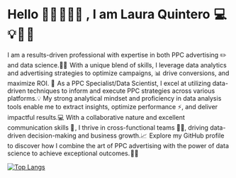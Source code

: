 # Hello 👋🏻 👩🏻‍🦰 , I am Laura Quintero  💻 💡 🦄 🌸 
I am a results-driven professional with expertise in both PPC advertising ✏️ and data science.👩‍💻  
With a unique blend of skills, I leverage data analytics and advertising strategies to optimize campaigns, 📊 drive conversions, and maximize ROI. 💸 
As a PPC Specialist/Data Scientist, I excel at utilizing  data-driven techniques to inform and execute PPC strategies across various platforms.💡
My strong analytical mindset and proficiency in data analysis tools enable me to extract insights, optimize performance ⚡, and deliver impactful results.💻
With a collaborative nature and excellent communication skills 📢 , I thrive in cross-functional teams 🤝🏻, driving data-driven decision-making and business growth.📈 
Explore my GitHub profile to discover how I combine the art of PPC advertising with the power of data science to achieve exceptional outcomes. 🚀🌞 




[![Top Langs](https://github-readme-stats.vercel.app/api/top-langs/?username=lauquintero10&layout=compact)](https://github.com/anuraghazra/github-readme-stats)
